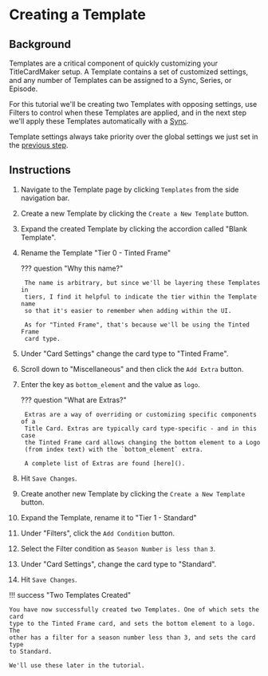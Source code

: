 # Creating a Template
## Background

Templates are a critical component of quickly customizing your TitleCardMaker
setup. A Template contains a set of customized settings, and any number of
Templates can be assigned to a Sync, Series, or Episode.

For this tutorial we'll be creating two Templates with opposing settings, use
Filters to control when these Templates are applied, and in the next step we'll
apply these Templates automatically with a [Sync](./first_sync/index.md).

Template settings always take priority over the global settings we just set in
the [previous step](./settings.md).

## Instructions

1. Navigate to the Template page by clicking `Templates` from the side
navigation bar.

2. Create a new Template by clicking the `Create a New Template` button.

3. Expand the created Template by clicking the accordion called "Blank
Template".

4. Rename the Template "Tier 0 - Tinted Frame"

    ??? question "Why this name?"

        The name is arbitrary, but since we'll be layering these Templates in
        tiers, I find it helpful to indicate the tier within the Template name
        so that it's easier to remember when adding within the UI.

        As for "Tinted Frame", that's because we'll be using the Tinted Frame
        card type.

5. Under "Card Settings" change the card type to "Tinted Frame". 

6. Scroll down to "Miscellaneous" and then click the `Add Extra` button.

7. Enter the key as `bottom_element` and the value as `logo`.

    ??? question "What are Extras?"

        Extras are a way of overriding or customizing specific components of a
        Title Card. Extras are typically card type-specific - and in this case
        the Tinted Frame card allows changing the bottom element to a Logo
        (from index text) with the `bottom_element` extra.

        A complete list of Extras are found [here]().

8. Hit `Save Changes`.

9. Create another new Template by clicking the `Create a New Template` button.

10. Expand the Template, rename it to "Tier 1 - Standard"

11. Under "Filters", click the `Add Condition` button.

12. Select the Filter condition as `Season Number` `is less than` `3`.

13. Under "Card Settings", change the card type to "Standard".

14. Hit `Save Changes`.

!!! success "Two Templates Created"

    You have now successfully created two Templates. One of which sets the card
    type to the Tinted Frame card, and sets the bottom element to a logo. The
    other has a filter for a season number less than 3, and sets the card type
    to Standard.

    We'll use these later in the tutorial.